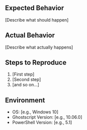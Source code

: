 ## Expected Behavior
[Describe what should happen]

## Actual Behavior
[Describe what actually happens]

## Steps to Reproduce
1. [First step]
2. [Second step]
3. [and so on...]

## Environment
- OS: [e.g., Windows 10]
- Ghostscript Version: [e.g., 10.06.0]
- PowerShell Version: [e.g., 5.1]